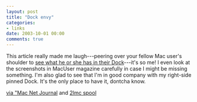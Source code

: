 ```yaml
---
layout: post
title: "Dock envy"
categories:
- links
date: 2003-10-01 00:00
comments: true
---
```


<p>This article really made me laugh---peering over your fellow Mac user's shoulder to <a href="http://www.macdevcenter.com/pub/a/mac/2003/09/30/dock.html">see what he or she has in their Dock</a>---it's so me! I even look at the screenshots in MacUser magazine carefully in case I might be missing something. I'm also glad to see that I'm in good company with my right-side pinned Dock. It's the only place to have it, dontcha know.</p>

<p><a href="http://www.whiterabbits.com/macnetjournal/September2003.html">via "Mac Net Journal</a> and <a href="http://2lmc.org/spool/">2lmc spool</a></p>

